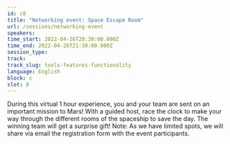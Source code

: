 ```yaml
---
id: c8
title: "Networking event: Space Escape Room"
url: /sessions/networking-event
speakers:
time_start: 2022-04-26T20:30:00.000Z
time_end: 2022-04-26T21:30:00.000Z
session_type: 
track:
track_slug: tools-features-functionality
language: English
block: c
slot: 8
---
```


During this virtual 1 hour experience, you and your team are sent on an important mission to Mars! With a guided host, race the clock to make your way through the different rooms of the spaceship to save the day. The winning team will get a surprise gift! Note: As we have limited spots, we will share via email the registration form with the event participants.